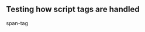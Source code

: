 ## Testing how script tags are handled

<script>
document.getElementById("demo").innerHTML = "Hello JavaScript!";
</script> 

<script type="text/javascript">alert("XSS");</script>

<span>span-tag</span>
